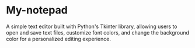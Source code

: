 # My-notepad
A simple text editor built with Python's Tkinter library, allowing users to open and save text files, customize font colors, and change the background color for a personalized editing experience.
